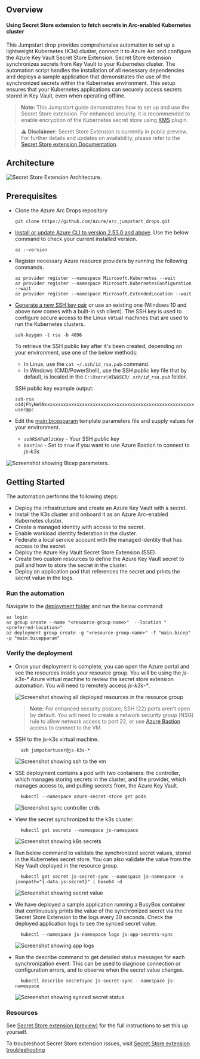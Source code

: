 ## Overview

#### Using Secret Store extension to fetch secrets in Arc-enabled Kubernetes cluster
This Jumpstart drop provides comprehensive automation to set up a lightweight Kubernetes (K3s) cluster, connect it to Azure Arc and configure the Azure Key Vault Secret Store Extension. Secret Store extension synchronizes secrets from Key Vault to your Kubernetes cluster. The automation script handles the installation of all necessary dependencies and deploys a sample application that demonstrates the use of the synchronized secrets within the Kubernetes environment. This setup ensures that your Kubernetes applications can securely access secrets stored in Key Vault, even when operating offline.

> **Note:** This Jumpstart guide demonstrates how to set up and use the Secret Store extension. For enhanced security, it is recommended to enable encryption of the Kubernetes secret store using [KMS](https://kubernetes.io/docs/tasks/administer-cluster/kms-provider/) plugin.

> ⚠️ **Disclaimer:** Secret Store Extension is currently in public preview. For further details and updates on availability, please refer to the [Secret Store extension Documentation](https://learn.microsoft.com/azure/azure-arc/kubernetes/secret-store-extension).

## Architecture
![Secret Store Extension Architecture.](./artifacts/media/sseArcExtensionArch.png)

## Prerequisites
- Clone the Azure Arc Drops repository

    ```shell
    git clone https://github.com/Azure/arc_jumpstart_drops.git
    ```

- [Install or update Azure CLI to version 2.53.0 and above](https://learn.microsoft.com/cli/azure/install-azure-cli?view=azure-cli-latest). Use the below command to check your current installed version.

  ```shell
  az --version
  ```

- Register necessary Azure resource providers by running the following commands.

  ```shell
  az provider register --namespace Microsoft.Kubernetes --wait
  az provider register --namespace Microsoft.KubernetesConfiguration --wait
  az provider register --namespace Microsoft.ExtendedLocation --wait
  ```

- [Generate a new SSH key pair](https://learn.microsoft.com/azure/virtual-machines/linux/create-ssh-keys-detailed) or use an existing one (Windows 10 and above now comes with a built-in ssh client). The SSH key is used to configure secure access to the Linux virtual machines that are used to run the Kubernetes clusters.

  ```shell
  ssh-keygen -t rsa -b 4096
  ```

  To retrieve the SSH public key after it's been created, depending on your environment, use one of the below methods:
  - In Linux, use the `cat ~/.ssh/id_rsa.pub` command.
  - In Windows (CMD/PowerShell), use the SSH public key file that by default, is located in the _`C:\Users\WINUSER/.ssh/id_rsa.pub`_ folder.

  SSH public key example output:

  ```shell
  ssh-rsa o1djFhyNe5NxxxxxxxxxxxxxxxxxxxxxxxxxxxxxxxxxxxxxxxxxxxxxxxxxxxxxxxxaDU6LwM/BTO1c= user@pc
  ```

- Edit the [main.bicepparam](https://github.com/microsoft/azure_arc/blob/main/azure_jumpstart_arcbox/bicep/main.bicepparam) template parameters file and supply values for your environment.
  - _`sshRSAPublicKey`_ - Your SSH public key
  - _`bastion`_ - Set to _`true`_ if you want to use Azure Bastion to connect to _js-k3s_

![Screenshot showing Bicep parameters.](./artifacts/media/bicepParameters.png)

## Getting Started

The automation performs the following steps:

- Deploy the infrastructure and create an Azure Key Vault with a secret.
- Install the K3s cluster and onboard it as an Azure Arc-enabled Kubernetes cluster.
- Create a managed identity with access to the secret.
- Enable workload identity federation in the cluster.
- Federate a local service account with the managed identity that has access to the secret.
- Deploy the Azure Key Vault Secret Store Extension (SSE).
- Create two custom resources to define the Azure Key Vault secret to pull and how to store the secret in the cluster.
- Deploy an application pod that references the secret and prints the secret value in the logs.

### Run the automation

Navigate to the [deployment folder](https://raw.githubusercontent.com/Azure/arc_jumpstart_drops/sse/script_automation/arc_k8s_secret_store_extension/artifacts/Bicep/) and run the below command:

```shell
az login
az group create --name "<resource-group-name>"  --location "<preferred-location>"
az deployment group create -g "<resource-group-name>" -f "main.bicep" -p "main.bicepparam"
```

### Verify the deployment

- Once your deployment is complete, you can open the Azure portal and see the resources inside your resource group. You will be using the _js-k3s-*_ Azure virtual machine to review the secret store extension automation. You will need to remotely access _js-k3s-*_.

  ![Screenshot showing all deployed resources in the resource group](./artifacts/media/deployed_resources.png)

   > **Note:** For enhanced security posture, SSH (22) ports aren't open by default. You will need to create a network security group (NSG) rule to allow network access to port 22, or use [Azure Bastion](https://learn.microsoft.com/azure/bastion/bastion-overview) access to connect to the VM.

- SSH to the js-k3s virtual machine.
  ```shell
    ssh jumpstartuser@js-k3s-*
  ```
  ![Screenshot showing ssh to the vm](./artifacts/media/ssh.png)

- SSE deployment contains a pod with two containers: the controller, which manages storing secrets in the cluster, and the provider, which manages access to, and pulling secrets from, the Azure Key Vault.
  ```shell
    kubectl --namespace azure-secret-store get pods
  ```
  ![Screenshot sync controller crds](./artifacts/media/sseController.png)

- View the secret synchronized to the k3s cluster.
  ```shell
    kubectl get secrets --namespace js-namespace
  ```
  ![Screenshot showing k8s secrets](./artifacts/media/syncK8sSecrets.png)

- Run below command to validate the synchronized secret values, stored in the Kubernetes secret store. You can also validate the value from the Key Vault deployed in the resource group.
  ```shell
    kubectl get secret js-secret-sync --namespace js-namespace -o jsonpath="{.data.js-secret}" | base64 -d
  ```
  ![Screenshot showing secret value](./artifacts/media/k8sSecrets.png)

- We have deployed a sample application running a BusyBox container that continuously prints the value of the synchronized secret via the Secret Store Extension to the logs every 30 seconds. Check the deployed application logs to see the synced secret value.
  ```shell
    kubectl --namespace js-namespace logs js-app-secrets-sync
  ```
  ![Screenshot showing app logs](./artifacts/media/appLogs.png)

- Run the describe command to get detailed status messages for each synchronization event. This can be used to diagnose connection or configuration errors, and to observe when the secret value changes.
  ```shell
    kubectl describe secretsync js-secret-sync --namespace js-namespace
  ```
  ![Screenshot showing synced secret status](./artifacts/media/syncK8sSecretsStatus.png)

### Resources

See [Secret Store extension (preview)](https://learn.microsoft.com/azure/azure-arc/kubernetes/secret-store-extension) for the full instructions to set this up yourself.

To troubleshoot Secret Store extension issues, visit [Secret Store extension troubleshooting](https://learn.microsoft.com/azure/azure-arc/kubernetes/secret-store-extension#troubleshooting)
